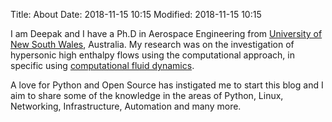 Title: About
Date: 2018-11-15 10:15
Modified: 2018-11-15 10:15

I am Deepak and I have a Ph.D in Aerospace Engineering from [University of New South Wales](http://seit.unsw.adfa.edu.au/research/activity2.php?activity_id=66), Australia. My research was on the investigation of hypersonic high enthalpy flows using the computational approach, in specific using [computational fluid dynamics](https://en.wikipedia.org/wiki/Computational_fluid_dynamics).

A love for Python and Open Source has instigated me to start this blog and I aim to share some of the knowledge in the areas of Python, Linux, Networking, Infrastructure, Automation and many more.
